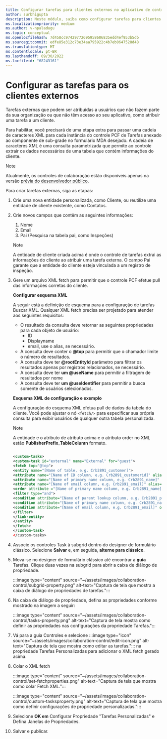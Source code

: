 ```yaml
---
title: Configurar tarefas para clientes externos no aplicativo de controle de colaboração
author: surbhigupta
description: Neste módulo, saiba como configurar tarefas para clientes externos no aplicativo de controle colaboração no Microsoft Teams.
ms.localizationpriority: medium
ms.author: v-npaladugu
ms.topic: conceptual
ms.openlocfilehash: 7d458cc97429772695958606835edd4ef953b5db
ms.sourcegitcommit: edfe85e312c73e34aa795922c4b7eb0647528d48
ms.translationtype: MT
ms.contentlocale: pt-BR
ms.lasthandoff: 09/30/2022
ms.locfileid: "68243161"
---
```

# <a name="configure-tasks-for-external-clients"></a>Configurar as tarefas para os clientes externos

Tarefas externas que podem ser atribuídas a usuários que não fazem parte da sua organização ou que não têm acesso ao seu aplicativo, como atribuir uma tarefa a um cliente.

Para habilitar, você precisará de uma etapa extra para passar uma cadeia de caracteres XML para cada instância do controle PCF de Tarefas anexado ao componente de sub-grade no formulário MDA desejado. A cadeia de caracteres XML é uma consulta parametrizada que permite ao controle extrair os dados necessários de uma tabela que contém informações do cliente.

> [!NOTE]
> Atualmente, os controles de colaboração estão disponíveis apenas na versão [prévia do desenvolvedor público](~/resources/dev-preview/developer-preview-intro.md).

Para criar tarefas externas, siga as etapas:

1. Crie uma nova entidade personalizada, como Cliente, ou reutilize uma entidade de cliente existente, como Contatos.

1. Crie novos campos que contêm as seguintes informações:
    1. Nome
    1. Email
    1. Pai (Pesquisa na tabela pai, como Inspeções)
    > [!NOTE]
    > A entidade de cliente criada acima é onde o controle de tarefas extrai as informações do cliente ao atribuir uma tarefa externa. O campo Pai garante que a entidade do cliente esteja vinculada a um registro de inspeção.

1. Gere um arquivo XML fetch para permitir que o controle PCF efetue pull das informações corretas do cliente.

    **Configurar esquema XML**

    A seguir está a definição de esquema para a configuração de tarefas Buscar XML. Qualquer XML fetch precisa ser projetado para atender aos seguintes requisitos:

    * O resultado da consulta deve retornar as seguintes propriedades para cada objeto de usuário:
      * ID
      * Displayname
      * email, use o alias, se necessário.
    * A consulta deve conter o **@top** para permitir que o chamador limite o número de resultados.
    * A consulta deve ter **@rootEntityId** parâmetro para filtrar os resultados apenas por registros relacionados, se necessário.
    * A consulta deve ter **um @useName** para permitir a filtragem de resultados por nome
    * A consulta deve ter **um @useIdentifier** para permitir a busca somente de usuários selecionados.

    **Esquema XML de configuração e exemplo**

    A configuração do esquema XML efetua pull de dados da tabela do cliente. Você pode ajustar o nó `<fetch/>` para especificar sua própria consulta para exibir usuários de qualquer outra tabela personalizada.

    > [!NOTE]
    > A entidade e o atributo de atributo acima e o atributo order no XML estão **PublisherPrefix_TableColumn** formato.

    ```xml
    
    <custom-tasks> 
    <custom-task id="external" name="External" for="guest"> 
    <fetch top="@top"> 
    <entity name="[Name of table, e.g. Crb2891_customer]"> 
    <attribute name="[Name of ID column, e.g. Crb2891_customerid]" alias="id" /> 
    <attribute name="[Name of primary name column, e.g. Crb2891_name]" alias="displayname" /> 
    <attribute name="[Name of email column, e.g. Crb2891_email]" alias="email" /> 
    <order attribute ="[Name of primary name column, e.g. Crb2891_name]" descending="false" /> 
    <filter type="and"> 
    <condition attribute="[Name of parent lookup column, e.g. Crb2891_parent]" operator="eq" value="@rootEntityId" /> 
    <condition attribute="[Name of primary name column, e.g. Crb2891_name]" operator="like" value="@userName" /> 
    <condition attribute="[Name of email column, e.g. Crb2891_email]" operator="like" value="@userIdentifier" /> 
    </filter> 
    </link-entity> 
    </entity> 
    </fetch> 
    </custom-task> 
    </custom-tasks> 
    
    ```

1. Associe os controles Task à subgrid dentro do designer de formulário clássico. Selecione **Salvar** e, em seguida, **alterne para clássico**.

1. Mova-se no designer de formulário clássico até encontrar a **guia** Tarefas. Clique duas vezes na subgrid para abrir a caixa de diálogo de propriedade.

    :::image type="content" source="~/assets/images/collaboration-control/subgrid-property.png" alt-text="Captura de tela que mostra a caixa de diálogo de propriedades de tarefas.":::

1. Na caixa de diálogo de propriedade, defina as propriedades conforme mostrado na imagem a seguir:

    :::image type="content" source="~/assets/images/collaboration-control/tasks-property.png" alt-text="Captura de tela mostra como definir as propriedades nas configurações da propriedade Tarefas.":::

1. Vá para a guia Controles e selecione :::image type="icon" source="~/assets/images/collaboration-control/edit-icon.png" alt-text="Captura de tela que mostra como editar as tarefas."::: na propriedade Tarefas Personalizadas para adicionar o XML fetch gerado acima.

1. Colar o XML fetch

    :::image type="content" source="~/assets/images/collaboration-control/set-fetchproperties.png" alt-text="Captura de tela que mostra como colar Fetch XML.":::

    :::image type="content" source="~/assets/images/collaboration-control/custom-tasksproperty.png" alt-text="Captura de tela que mostra como definir configurações de propriedade personalizadas.":::

1. Selecione **OK em** Configurar Propriedade "Tarefas Personalizadas" e Defina Janelas de Propriedades.

1. Salvar e publicar.
